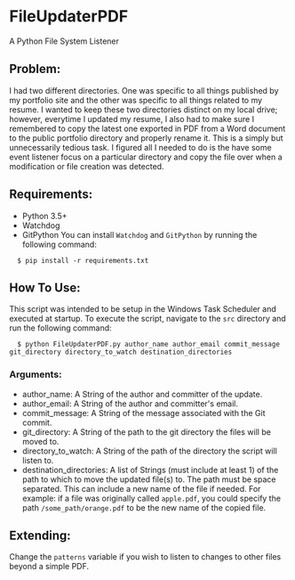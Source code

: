 # FileUpdaterPDF
A Python File System Listener

## Problem:
I had two different directories. One was specific to all things published by my portfolio site and the other was specific to all things related to my resume. I wanted to keep these two directories distinct on my local drive; however, everytime I updated my resume, I also had to make sure I remembered to copy the latest one exported in PDF from a Word document to the public portfolio directory and properly rename it. This is a simply but unnecessarily tedious task. I figured all I needed to do is the have some event listener focus on a particular directory and copy the file over when a modification or file creation was detected.

## Requirements:
  * Python 3.5+
  * Watchdog
  * GitPython
You can install `Watchdog` and `GitPython` by running the following command:
```
  $ pip install -r requirements.txt
```

## How To Use:
This script was intended to be setup in the Windows Task Scheduler and executed at startup.
To execute the script, navigate to the `src` directory and run the following command:
```
  $ python FileUpdaterPDF.py author_name author_email commit_message git_directory directory_to_watch destination_directories
```

### Arguments:
  * author_name: A String of the author and committer of the update.
  * author_email: A String of the author and committer's email.
  * commit_message: A String of the message associated with the Git commit.
  * git_directory: A String of the path to the git directory the files will be moved to.
  * directory_to_watch: A String of the path of the directory the script will listen to.
  * destination_directories: A list of Strings (must include at least 1) of the path to which to move the updated file(s) to. The path must be space separated. This can include a new name of the file if needed. For example: if a file was originally called `apple.pdf`, you could specify the path `/some_path/orange.pdf` to be the new name of the copied file.

## Extending:
Change the `patterns` variable if you wish to listen to changes to other files beyond a simple PDF.

